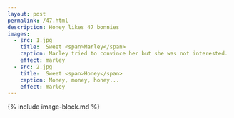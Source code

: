 ```yaml
---
layout: post
permalink: /47.html
description: Honey likes 47 bonnies
images:
  - src: 1.jpg
    title:  Sweet <span>Marley</span>
    caption: Marley tried to convince her but she was not interested. 
    effect: marley
  - src: 2.jpg
    title:  Sweet <span>Honey</span>
    caption: Money, money, honey... 
    effect: marley 
---
```


{% include image-block.md %}
